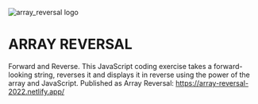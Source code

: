 ![array_reversal logo](https://user-images.githubusercontent.com/91100506/153773192-afd2adf4-aba7-4ff4-8145-f26b910f0c0c.png)

# ARRAY REVERSAL
 Forward and Reverse. This JavaScript coding exercise takes a forward-looking string, reverses it and displays it in reverse using the power of the array and JavaScript. 
 Published as Array Reversal: 
 https://array-reversal-2022.netlify.app/
